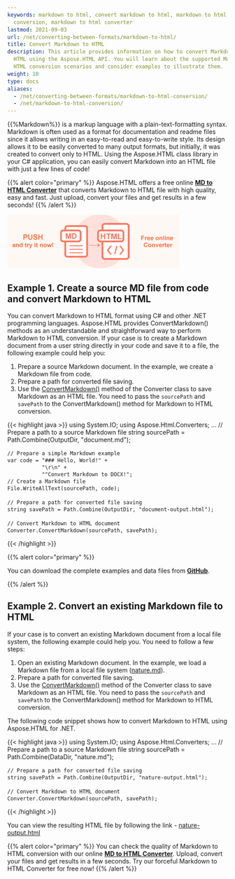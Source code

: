 ```yaml
---
keywords: markdown to html, convert markdown to html, markdown to html
  conversion, markdown to html converter
lastmod: 2021-09-03
url: /net/converting-between-formats/markdown-to-html/
title: Convert Markdown to HTML
description: This article provides information on how to convert Markdown to
  HTML using the Aspose.HTML API. You will learn about the supported Markdown to
  HTML conversion scenarios and consider examples to illustrate them.
weight: 10
type: docs
aliases:
  - /net/converting-between-formats/markdown-to-html-conversion/
  - /net/markdown-to-html-conversion/
---
```


<link href="./../../style.css" rel="stylesheet" type="text/css" />

{{%Markdown%}} is a markup language with a plain-text-formatting syntax. Markdown is often used as a format for documentation and readme files since it allows writing in an easy-to-read and easy-to-write style. Its design allows it to be easily converted to many output formats, but initially, it was created to convert only to HTML. Using the Aspose.HTML class library in your C# application, you can easily convert Markdown into an HTML file with just a few lines of code!

{{% alert color="primary" %}}
Aspose.HTML offers a free online <a href="https://products.aspose.app/html/en/conversion/md-to-html" target="_blank">**MD to HTML Converter**</a> that converts Markdown to HTML file with high quality, easy and fast. Just upload, convert your files and get results in a few seconds!
{{% /alert %}}

<a href="https://products.aspose.app/html/en/conversion/md-to-html" target="_blank">![Text "Banner MD to HTML Converter"](md-to-html.png#center)</a>

## **Example 1. Create a source MD file from code and convert Markdown to HTML**
You can convert Markdown to HTML format using C# and other .NET programming languages. Aspose.HTML provides  ConvertMarkdown() methods as an understandable and straightforward way to perform Markdown to HTML conversion. If your case is to create a Markdown document from a user string directly in your code and save it to a file, the following example could help you: 

1. Prepare a source Markdown document. In the example, we create a Markdown file from code. 
1. Prepare a path for converted file saving. 
1. Use the [ConvertMarkdown()](https://apireference.aspose.com/html/net/aspose.html.converters.converter/convertmarkdown/methods/7) method of the Converter class to save Markdown as an HTML file. You need to pass the `sourcePath` and `savePath` to the ConvertMarkdown() method for Markdown to HTML conversion.

{{< highlight java >}}
using System.IO;
using Aspose.Html.Converters;
...
    // Prepare a path to a source Markdown file
    string sourcePath = Path.Combine(OutputDir, "document.md");

    // Prepare a simple Markdown example
    var code = "### Hello, World!" +
               "\r\n" +
               ""Convert Markdown to DOCX!";
    // Create a Markdown file
    File.WriteAllText(sourcePath, code);
    
    // Prepare a path for converted file saving 
    string savePath = Path.Combine(OutputDir, "document-output.html");
    
    // Convert Markdown to HTML document
    Converter.ConvertMarkdown(sourcePath, savePath);

{{< /highlight >}}

{{% alert color="primary" %}} 

You can download the complete examples and data files from [**GitHub**](https://github.com/aspose-html/Aspose.HTML-Documentation/tree/main/content/tests-net).

{{% /alert %}}

## **Example 2. Convert an existing Markdown file to HTML**
If your case is to convert an existing Markdown document from a local file system, the following example could help you. You need to follow a few steps:

1. Open an existing Markdown document. In the example, we load a Markdown file from a local file system ([nature.md](https://github.com/aspose-html/Aspose.HTML-Documentation/blob/oa_conversion/content/tests-net/tests-data/nature.md)). 
1. Prepare a path for converted file saving. 
1. Use the [ConvertMarkdown()](https://apireference.aspose.com/html/net/aspose.html.converters.converter/convertmarkdown/methods/7) method of the Converter class to save Markdown as an HTML file. You need to pass the `sourcePath` and `savePath` to the ConvertMarkdown() method for Markdown to HTML conversion.

The following code snippet shows how to convert Markdown to HTML using Aspose.HTML for .NET.

{{< highlight java >}}
using System.IO;
using Aspose.Html.Converters;
...
    // Prepare a path to a source Markdown file
    string sourcePath = Path.Combine(DataDir, "nature.md");

    // Prepare a path for converted file saving 
    string savePath = Path.Combine(OutputDir, "nature-output.html");
    
    // Convert Markdown to HTML document
    Converter.ConvertMarkdown(sourcePath, savePath);
{{< /highlight >}}

You can view the resulting HTML file by following the link - [nature-output.html](/html/net/converting-between-formats/markdown-to-html/nature-output.html) 

{{% alert color="primary" %}} 
You can check the quality of Markdown to HTML conversion with our online [**MD to HTML Converter**](https://products.aspose.app/html/en/conversion/md-to-html). Upload, convert your files and get results in a few seconds. Try our forceful Markdown to HTML Converter for free now!
{{% /alert %}}
